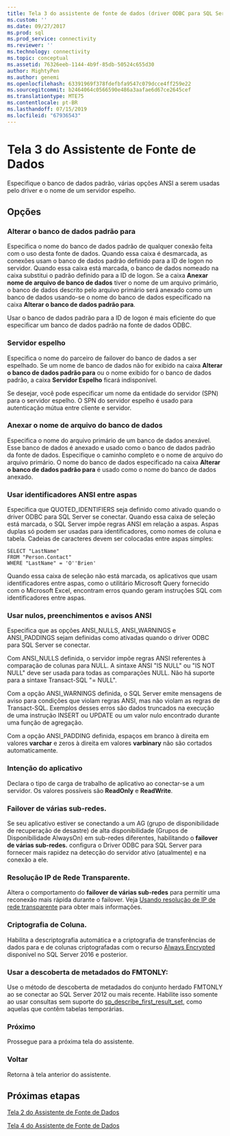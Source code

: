 ```yaml
---
title: Tela 3 do assistente de fonte de dados (driver ODBC para SQL Server) | Microsoft Docs
ms.custom: ''
ms.date: 09/27/2017
ms.prod: sql
ms.prod_service: connectivity
ms.reviewer: ''
ms.technology: connectivity
ms.topic: conceptual
ms.assetid: 76326eeb-1144-4b9f-85db-50524c655d30
author: MightyPen
ms.author: genemi
ms.openlocfilehash: 63391969f378fdefbfa9547c079dcce4ff259e22
ms.sourcegitcommit: b2464064c0566590e486a3aafae6d67ce2645cef
ms.translationtype: MTE75
ms.contentlocale: pt-BR
ms.lasthandoff: 07/15/2019
ms.locfileid: "67936543"
---
```

# <a name="data-source-wizard-screen-3"></a>Tela 3 do Assistente de Fonte de Dados

Especifique o banco de dados padrão, várias opções ANSI a serem usadas pelo driver e o nome de um servidor espelho.

## <a name="options"></a>Opções

### <a name="change-the-default-database-to"></a>Alterar o banco de dados padrão para

Especifica o nome do banco de dados padrão de qualquer conexão feita com o uso desta fonte de dados. Quando essa caixa é desmarcada, as conexões usam o banco de dados padrão definido para a ID de logon no servidor. Quando essa caixa está marcada, o banco de dados nomeado na caixa substitui o padrão definido para a ID de logon. Se a caixa **Anexar nome de arquivo de banco de dados** tiver o nome de um arquivo primário, o banco de dados descrito pelo arquivo primário será anexado como um banco de dados usando-se o nome do banco de dados especificado na caixa **Alterar o banco de dados padrão para**.

Usar o banco de dados padrão para a ID de logon é mais eficiente do que especificar um banco de dados padrão na fonte de dados ODBC.

### <a name="mirror-server"></a>Servidor espelho

Especifica o nome do parceiro de failover do banco de dados a ser espelhado. Se um nome de banco de dados não for exibido na caixa **Alterar o banco de dados padrão para** ou o nome exibido for o banco de dados padrão, a caixa **Servidor Espelho** ficará indisponível.

Se desejar, você pode especificar um nome da entidade do servidor (SPN) para o servidor espelho. O SPN do servidor espelho é usado para autenticação mútua entre cliente e servidor.

### <a name="attach-database-filename"></a>Anexar o nome de arquivo do banco de dados

Especifica o nome do arquivo primário de um banco de dados anexável. Esse banco de dados é anexado e usado como o banco de dados padrão da fonte de dados. Especifique o caminho completo e o nome de arquivo do arquivo primário. O nome do banco de dados especificado na caixa **Alterar o banco de dados padrão para** é usado como o nome do banco de dados anexado.

### <a name="use-ansi-quoted-identifiers"></a>Usar identificadores ANSI entre aspas

Especifica que QUOTED_IDENTIFIERS seja definido como ativado quando o driver ODBC para SQL Server se conectar. Quando essa caixa de seleção está marcada, o SQL Server impõe regras ANSI em relação a aspas. Aspas duplas só podem ser usadas para identificadores, como nomes de coluna e tabela. Cadeias de caracteres devem ser colocadas entre aspas simples:

```
SELECT "LastName"
FROM "Person.Contact"
WHERE "LastName" = 'O''Brien'
```

Quando essa caixa de seleção não está marcada, os aplicativos que usam identificadores entre aspas, como o utilitário Microsoft Query fornecido com o Microsoft Excel, encontram erros quando geram instruções SQL com identificadores entre aspas.

### <a name="use-ansi-nulls-paddings-and-warnings"></a>Usar nulos, preenchimentos e avisos ANSI

Especifica que as opções ANSI_NULLS, ANSI_WARNINGS e ANSI_PADDINGS sejam definidas como ativadas quando o driver ODBC para SQL Server se conectar.

Com ANSI_NULLS definida, o servidor impõe regras ANSI referentes à comparação de colunas para NULL. A sintaxe ANSI "IS NULL" ou "IS NOT NULL" deve ser usada para todas as comparações NULL. Não há suporte para a sintaxe Transact-SQL "= NULL".

Com a opção ANSI_WARNINGS definida, o SQL Server emite mensagens de aviso para condições que violam regras ANSI, mas não violam as regras de Transact-SQL. Exemplos desses erros são dados truncados na execução de uma instrução INSERT ou UPDATE ou um valor nulo encontrado durante uma função de agregação. 

Com a opção ANSI_PADDING definida, espaços em branco à direita em valores **varchar** e zeros à direita em valores **varbinary** não são cortados automaticamente.

### <a name="application-intent"></a>Intenção do aplicativo

Declara o tipo de carga de trabalho de aplicativo ao conectar-se a um servidor. Os valores possíveis são **ReadOnly** e **ReadWrite**.

### <a name="multi-subnet-failover"></a>Failover de várias sub-redes.

Se seu aplicativo estiver se conectando a um AG (grupo de disponibilidade de recuperação de desastre) de alta disponibilidade (Grupos de Disponibilidade AlwaysOn) em sub-redes diferentes, habilitando o **failover de várias sub-redes.** configura o Driver ODBC para SQL Server para fornecer mais rapidez na detecção do servidor ativo (atualmente) e na conexão a ele.

### <a name="transparent-network-ip-resolution"></a>Resolução IP de Rede Transparente.

Altera o comportamento do **failover de várias sub-redes** para permitir uma reconexão mais rápida durante o failover. Veja [Usando resolução de IP de rede transparente](../../../connect/odbc/using-transparent-network-ip-resolution.md) para obter mais informações.

### <a name="column-encryption"></a>Criptografia de Coluna.

Habilita a descriptografia automática e a criptografia de transferências de dados para e de colunas criptografadas com o recurso [Always Encrypted](../../../connect/odbc/using-always-encrypted-with-the-odbc-driver.md) disponível no SQL Server 2016 e posterior.

### <a name="use-fmtonly-metadata-discovery"></a>Usar a descoberta de metadados do FMTONLY:

Use o método de descoberta de metadados do conjunto herdado FMTONLY ao se conectar ao SQL Server 2012 ou mais recente. Habilite isso somente ao usar consultas sem suporte do [sp_describe_first_result_set](../../../relational-databases/system-stored-procedures/sp-describe-first-result-set-transact-sql.md), como aquelas que contêm tabelas temporárias. 

### <a name="next"></a>Próximo

Prossegue para a próxima tela do assistente.

### <a name="back"></a>Voltar

Retorna à tela anterior do assistente.

## <a name="next-steps"></a>Próximas etapas

[Tela 2 do Assistente de Fonte de Dados](../../../connect/odbc/windows/dsn-wizard-2.md)

[Tela 4 do Assistente de Fonte de Dados](../../../connect/odbc/windows/dsn-wizard-4.md)

